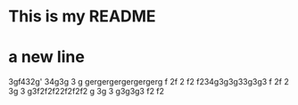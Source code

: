 # This is my README
# a new line


3gf432g'
34g3g
3
g
gergergergergergerg
f
2f
2
f2
f234g3g3g33g3g3
f
2f
2
3g
3
g3f2f2f22f2f2f2
g
3g
3
g3g3g3
f2
f2
